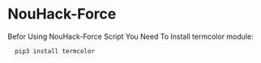 # NouHack-Force
Befor Using NouHack-Force Script You Need To Install termcolor module:

      pip3 install termcolor

